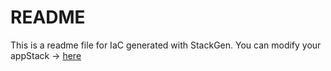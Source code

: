 # README
This is a readme file for IaC generated with StackGen.
You can modify your appStack -> [here](http://main.dev.stackgen.com/appstacks/2a913f02-c402-477f-85d1-ca9fe047dfb7)
